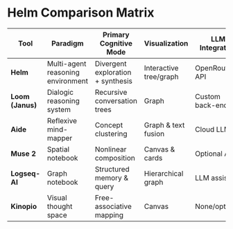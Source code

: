 # Helm Comparison Matrix

| Tool             | Paradigm                          | Primary Cognitive Mode            | Visualization          | LLM Integration       | Autonomy Level | Ideal User               |
| ---------------- | --------------------------------- | --------------------------------- | ---------------------- | --------------------- | -------------- | ------------------------ |
| **Helm**         | Multi-agent reasoning environment | Divergent exploration + synthesis | Interactive tree/graph | OpenRouter API        | High           | Exploratory researcher   |
| **Loom (Janus)** | Dialogic reasoning system         | Recursive conversation trees      | Graph                  | Custom back-end       | Medium-high    | Meta-dialogue designer   |
| **Aide**         | Reflexive mind-mapper             | Concept clustering                | Graph & text fusion    | Cloud LLMs            | Medium         | Reflective writer        |
| **Muse 2**       | Spatial notebook                  | Nonlinear composition             | Canvas & cards         | Optional AI           | Low            | Designer/creative        |
| **Logseq-AI**    | Graph notebook                    | Structured memory & query         | Hierarchical graph     | LLM assist            | Low-medium     | Knowledge worker         |
| **Kinopio**      | Visual thought space              | Free-associative mapping          | Canvas                 | None/optional         | Low            | Visual thinker           |
